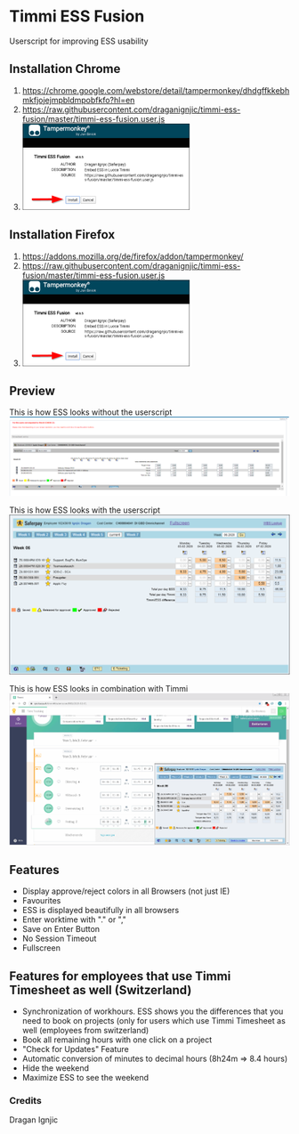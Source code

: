 # Timmi ESS Fusion
Userscript for improving ESS usability

## Installation Chrome
1. https://chrome.google.com/webstore/detail/tampermonkey/dhdgffkkebhmkfjojejmpbldmpobfkfo?hl=en
2. https://raw.githubusercontent.com/draganignjic/timmi-ess-fusion/master/timmi-ess-fusion.user.js
3. ![Preview](images/install.png)

## Installation Firefox
1. https://addons.mozilla.org/de/firefox/addon/tampermonkey/
2. https://raw.githubusercontent.com/draganignjic/timmi-ess-fusion/master/timmi-ess-fusion.user.js
3. ![Preview](images/install.png)

## Preview
This is how ESS looks without the userscript
![Preview](images/ess-raw.png)

This is how ESS looks with the userscript
![Preview](images/preview.png)

This is how ESS looks in combination with Timmi
![Preview](images/video.gif)


## Features
- Display approve/reject colors in all Browsers (not just IE)
- Favourites
- ESS is displayed beautifully in all browsers
- Enter worktime with "." or ","
- Save on Enter Button
- No Session Timeout
- Fullscreen

## Features for employees that use Timmi Timesheet as well (Switzerland)
- Synchronization of workhours. ESS shows you the differences that you need to book on projects (only for users which use Timmi Timesheet as well (employees from switzerland)
- Book all remaining hours with one click on a project
- "Check for Updates" Feature
- Automatic conversion of minutes to decimal hours (8h24m => 8.4 hours)
- Hide the weekend
- Maximize ESS to see the weekend


### Credits
Dragan Ignjic
